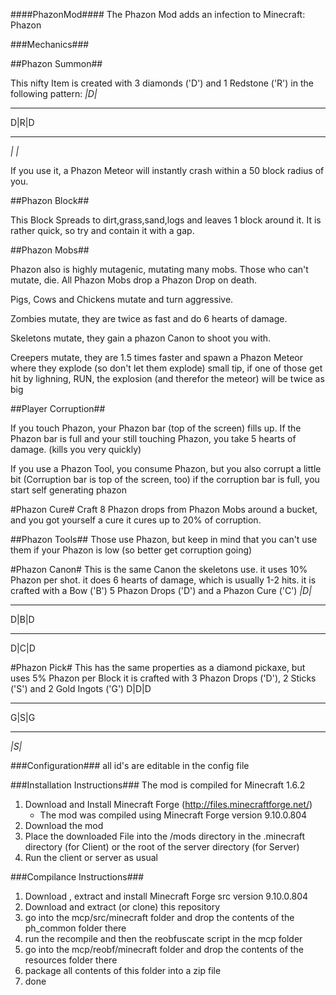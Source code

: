 ####PhazonMod####
The Phazon Mod adds an infection to Minecraft: Phazon

###Mechanics###

##Phazon Summon##

This nifty Item is created with 3 diamonds ('D') and 1 Redstone ('R') in the following pattern:
_|D|_
_____
D|R|D
_____
_| |_

If you use it, a Phazon Meteor will instantly crash within a 50 block radius of you.

##Phazon Block##

This Block Spreads to dirt,grass,sand,logs and leaves 1 block around it.
It is rather quick, so try and contain it with a gap.

##Phazon Mobs##

Phazon also is highly mutagenic, mutating many mobs. Those who can't mutate, die.
All Phazon Mobs drop a Phazon Drop on death.

Pigs, Cows and Chickens mutate and turn aggressive.

Zombies mutate, they are twice as fast and do 6 hearts of damage.

Skeletons mutate, they gain a phazon Canon to shoot you with.

Creepers mutate, they are 1.5 times faster and spawn a Phazon Meteor where they explode
(so don't let them explode)
small tip, if one of those get hit by lighning, RUN, the explosion (and therefor the meteor) will be twice as big

##Player Corruption##

If you touch Phazon, your Phazon bar (top of the screen) fills up.
If the Phazon bar is full and your still touching Phazon, you take 5 hearts of damage. (kills you very quickly)

If you use a Phazon Tool, you consume Phazon, but you also corrupt a little bit
(Corruption bar is top of the screen, too)
if the corruption bar is full, you start self generating phazon

#Phazon Cure#
Craft 8 Phazon drops from Phazon Mobs around a bucket, and you got yourself a cure
it cures up to 20% of corruption.

##Phazon Tools##
Those use Phazon, but keep in mind that you can't use them if your Phazon is low
(so better get corruption going)

#Phazon Canon#
This is the same Canon the skeletons use. it uses 10% Phazon per shot.
it does 6 hearts of damage, which is usually 1-2 hits.
it is crafted with a Bow ('B') 5 Phazon Drops ('D') and a Phazon Cure ('C')
_|D|_
_____
D|B|D
_____
D|C|D

#Phazon Pick#
This has the same properties as a diamond pickaxe, but uses 5% Phazon per Block
it is crafted with 3 Phazon Drops ('D'), 2 Sticks ('S') and 2 Gold Ingots ('G')
D|D|D
_____
G|S|G
_____
_|S|_

###Configuration###
all id's are editable in the config file

###Installation Instructions###
The mod is compiled for Minecraft 1.6.2

1. Download and Install Minecraft Forge (http://files.minecraftforge.net/)
	+ The mod was compiled using Minecraft Forge version 9.10.0.804
2. Download the mod
3. Place the downloaded File into the /mods directory in the .minecraft directory (for Client) or the root of the server directory (for Server)
4. Run the client or server as usual

###Compilance Instructions###

1. Download , extract and install Minecraft Forge src version 9.10.0.804
2. Download and extract (or clone) this repository
3. go into the mcp/src/minecraft folder and drop the contents of the ph_common folder there
4. run the recompile and then the reobfuscate script in the mcp folder
5. go into the mcp/reobf/minecraft folder and drop the contents of the resources folder there
6. package all contents of this folder into a zip file
7. done